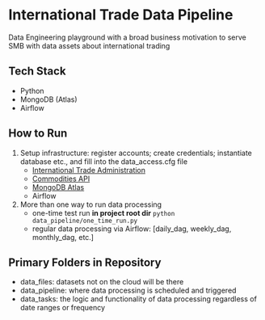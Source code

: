 # International Trade Data Pipeline
Data Engineering playground with a broad business motivation to serve SMB with data assets about international trading

## Tech Stack
* Python
* MongoDB (Atlas)
* Airflow

## How to Run
1. Setup infrastructure: register accounts; create credentials; instantiate database etc., and fill into the data_access.cfg file
	* [International Trade Administration](https://api.trade.gov/apps/store/ita/resources)
	* [Commodities API](https://commodities-api.com)
	* [MongoDB Atlas](https://www.mongodb.com/docs/atlas/getting-started/)
	* Airflow
2. More than one way to run data processing
	* one-time test run **in project root dir** `python data_pipeline/one_time_run.py`
	* regular data processing via Airflow: [daily_dag, weekly_dag, monthly_dag, etc.]

## Primary Folders in Repository
* data_files: datasets not on the cloud will be there
* data_pipeline: where data processing is scheduled and triggered
* data_tasks: the logic and functionality of data processing regardless of date ranges or frequency
